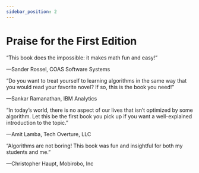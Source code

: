 ```yaml
---
sidebar_position: 2
---
```


# Praise for the First Edition

“This book does the impossible: it makes math fun and easy!”

—Sander Rossel, COAS Software Systems

“Do you want to treat yourself to learning algorithms in the same way that you would read your favorite novel? If so, this is the book you need!”

—Sankar Ramanathan, IBM Analytics

“In today’s world, there is no aspect of our lives that isn’t optimized by some algorithm. Let this be the first book you pick up if you want a well-explained introduction to the topic.”

—Amit Lamba, Tech Overture, LLC

“Algorithms are not boring! This book was fun and insightful for both my students and me.”

—Christopher Haupt, Mobirobo, Inc
